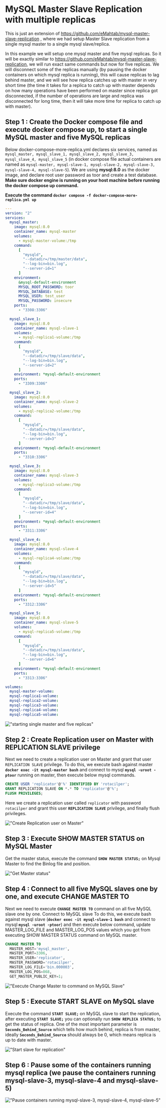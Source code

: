 # MySQL Master Slave Replication with multiple replicas

This is just an extension of https://github.com/eMahtab/mysql-master-slave-replication , where we had setup Master Slave replication from a single mysql master to a single mysql slave/replica.

In this example we will setup one mysql master and five mysql replicas. So it will be exactly similar to https://github.com/eMahtab/mysql-master-slave-replication, we will run exact same commands but now for five replicas. We will disconnect some of the replicas manually (by pausing the docker containers on which mysql replica is running), this will cause replicas to lag behind master, and we will see how replica catches up with master in very short time (the time it takes for a replica to catch up with master depends on how many operations have been performed on master since replica got disconnected, if the number of operations are large and replica was disconnected for long time, then it will take more time for replica to catch up with master).


## Step 1 : Create the Docker compose file and execute docker compose up, to start a single MySQL master and five MySQL replicas

Below docker-compose-more-replica.yml declares six services, named as `mysql_master, mysql_slave_1, mysql_slave_2, mysql_slave_3, mysql_slave_4, mysql_slave_5` (in docker compose file actual containers are named as `mysql-master, mysql-slave-1, mysql-slave-2, mysql-slave-3, mysql-slave-4, mysql-slave-5`). We are using **mysql:8.0** as the docker image, and declare root user password as toor and create a test database. **Make sure docker engine is running on your host machine before running the docker compose up command.**

**Execute the command `docker compose -f docker-compose-more-replica.yml up`**

```yml
---
version: "2"
services:
  mysql_master:
    image: mysql:8.0
    container_name: mysql-master
    volumes:
      - mysql-master-volume:/tmp
    command:
      [
        "mysqld",
        "--datadir=/tmp/master/data",
        "--log-bin=bin.log",
        "--server-id=1"
      ]
    environment:
      &mysql-default-environment
      MYSQL_ROOT_PASSWORD: toor
      MYSQL_DATABASE: test
      MYSQL_USER: test_user
      MYSQL_PASSWORD: insecure
    ports:
      - "3308:3306"

  mysql_slave_1:
    image: mysql:8.0
    container_name: mysql-slave-1
    volumes:
      - mysql-replica1-volume:/tmp
    command:
      [
        "mysqld",
        "--datadir=/tmp/slave/data",
        "--log-bin=bin.log",
        "--server-id=2"
      ]
    environment: *mysql-default-environment
    ports:
      - "3309:3306"

  mysql_slave_2:
    image: mysql:8.0
    container_name: mysql-slave-2
    volumes:
      - mysql-replica2-volume:/tmp
    command:
      [
        "mysqld",
        "--datadir=/tmp/slave/data",
        "--log-bin=bin.log",
        "--server-id=3"
      ]
    environment: *mysql-default-environment
    ports:
      - "3310:3306"

  mysql_slave_3:
    image: mysql:8.0
    container_name: mysql-slave-3
    volumes:
      - mysql-replica3-volume:/tmp
    command:
      [
        "mysqld",
        "--datadir=/tmp/slave/data",
        "--log-bin=bin.log",
        "--server-id=4"
      ]
    environment: *mysql-default-environment
    ports:
      - "3311:3306"

  mysql_slave_4:
    image: mysql:8.0
    container_name: mysql-slave-4
    volumes:
      - mysql-replica4-volume:/tmp
    command:
      [
        "mysqld",
        "--datadir=/tmp/slave/data",
        "--log-bin=bin.log",
        "--server-id=5"
      ]
    environment: *mysql-default-environment
    ports:
      - "3312:3306"

  mysql_slave_5:
    image: mysql:8.0
    container_name: mysql-slave-5
    volumes:
      - mysql-replica5-volume:/tmp
    command:
      [
        "mysqld",
        "--datadir=/tmp/slave/data",
        "--log-bin=bin.log",
        "--server-id=6"
      ]
    environment: *mysql-default-environment
    ports:
      - "3313:3306"                

volumes:
  mysql-master-volume:
  mysql-replica1-volume:
  mysql-replica2-volume:
  mysql-replica3-volume:
  mysql-replica4-volume:
  mysql-replica5-volume:
```

!["starting single master and five replicas"](one-master-five-replicas.png?raw=true)

## Step 2 : Create Replication user on Master with REPLICATION SLAVE privilege
Next we need to create a replication user on Master and grant that user `REPLICATION SLAVE` privilege.
To do this, we execute bash against master **`docker exec -it mysql-master bash`** and connect to mysql **`mysql -uroot -ptoor`** running on master, then execute below mysql commands.
```sql
CREATE USER 'replicator'@'%' IDENTIFIED BY 'rotacilper';
GRANT REPLICATION SLAVE ON *.* TO 'replicator'@'%';
FLUSH PRIVILEGES;
```
Here we create a replication user called `replicator` with password `rotacilper` and grant this user **`REPLICATION SLAVE`** privilege, and finally flush privileges.

!["Create Replication user on Master"](create-replication-user.png?raw=true)

## Step 3 : Execute SHOW MASTER STATUS on MySQL Master 
Get the master status, execute the command **`SHOW MASTER STATUS;`** on Mysql Master to find the Binlog file and position.

!["Get Master status"](show-master-status.png?raw=true)

## Step 4 : Connect to all five MySQL slaves one by one, and execute CHANGE MASTER TO
Next we need to execute **`CHANGE MASTER TO`** command on all five MySQL slave one by one. Connect to MySQL slave To do this, we execute bash against mysql slave (**`docker exec -it mysql-slave-1 bash`** and connect to mysql **`mysql -uroot -ptoor`**) and then execute below command, update MASTER_LOG_FILE and MASTER_LOG_POS values which you got from executing SHOW MASTER STATUS command on MySQL master.
```sql
CHANGE MASTER TO
  MASTER_HOST='mysql_master',
  MASTER_PORT=3306,
  MASTER_USER='replicator',
  MASTER_PASSWORD='rotacilper',
  MASTER_LOG_FILE='bin.000003',
  MASTER_LOG_POS=868,
  GET_MASTER_PUBLIC_KEY=1;
```
!["Execute Change Master to command on MySQL Slave"](change-master-to.png?raw=true)

## Step 5 : Execute START SLAVE on MySQL slave
Execute the command **`START SLAVE;`** on MySQL slave to start the replication, after executing **`START SLAVE;`** you can optionally run **`SHOW REPLICA STATUS;`** to get the status of replica.
One of the most important parameter is **`Seconds_Behind_Source`** which tells how much behind, replica is from master, ideally **`Seconds_Behind_Source`** should always be 0, which means replica is up to date with master.

!["Start slave for replication"](start-five-replica.png?raw=true)

## Step 6 : Pause some of the containers running mysql replica (we pause the containers running mysql-slave-3, mysql-slave-4 and mysql-slave-5)

!["Pause containers running mysql-slave-3, mysql-slave-4, mysql-slave-5"](pause-containers.png?raw=true)



